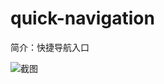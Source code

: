 # quick-navigation

简介：快捷导航入口

![截图](https://unpkg.com/@icedesign/quick-navigation-block/screenshot.png)
